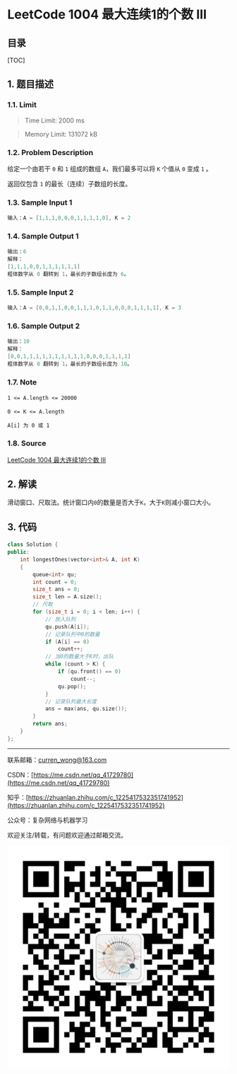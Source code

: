 LeetCode 1004 最大连续1的个数 III
===

目录
---

[TOC]

## 1. 题目描述

### 1.1. Limit

>Time Limit: 2000 ms

>Memory Limit: 131072 kB

### 1.2. Problem Description

给定一个由若干 `0` 和 `1` 组成的数组 `A`，我们最多可以将 `K` 个值从 `0` 变成 `1` 。

返回仅包含 `1` 的最长（连续）子数组的长度。

### 1.3. Sample Input 1

```cpp
输入：A = [1,1,1,0,0,0,1,1,1,1,0], K = 2
```

### 1.4. Sample Output 1

```cpp
输出：6
解释：
[1,1,1,0,0,1,1,1,1,1,1]
粗体数字从 0 翻转到 1，最长的子数组长度为 6。
```

### 1.5. Sample Input 2

```cpp
输入：A = [0,0,1,1,0,0,1,1,1,0,1,1,0,0,0,1,1,1,1], K = 3
```

### 1.6. Sample Output 2

```cpp
输出：10
解释：
[0,0,1,1,1,1,1,1,1,1,1,1,0,0,0,1,1,1,1]
粗体数字从 0 翻转到 1，最长的子数组长度为 10。
```

### 1.7. Note

`1 <= A.length <= 20000`

`0 <= K <= A.length`

`A[i] 为 0 或 1`

### 1.8. Source

[LeetCode 1004 最大连续1的个数 III](https://leetcode-cn.com/problems/max-consecutive-ones-iii/)

## 2. 解读

滑动窗口、尺取法。统计窗口内`0`的数量是否大于`K`，大于`K`则减小窗口大小。

## 3. 代码

```cpp
class Solution {
public:
    int longestOnes(vector<int>& A, int K)
    {
        queue<int> qu;
        int count = 0;
        size_t ans = 0;
        size_t len = A.size();
        // 尺取
        for (size_t i = 0; i < len; i++) {
            // 放入队列
            qu.push(A[i]);
            // 记录队列中0的数量
            if (A[i] == 0)
                count++;
            // 当0的数量大于K时，出队
            while (count > K) {
                if (qu.front() == 0)
                    count--;
                qu.pop();
            }
            // 记录队列最大长度
            ans = max(ans, qu.size());
        }
        return ans;
    }
};
```

---

联系邮箱：curren_wong@163.com

CSDN：[https://me.csdn.net/qq_41729780](https://me.csdn.net/qq_41729780)

知乎：[https://zhuanlan.zhihu.com/c_1225417532351741952](https://zhuanlan.zhihu.com/c_1225417532351741952)

公众号：复杂网络与机器学习

欢迎关注/转载，有问题欢迎通过邮箱交流。

![二维码](../../../img/WeChat/QRCode.jpg)
